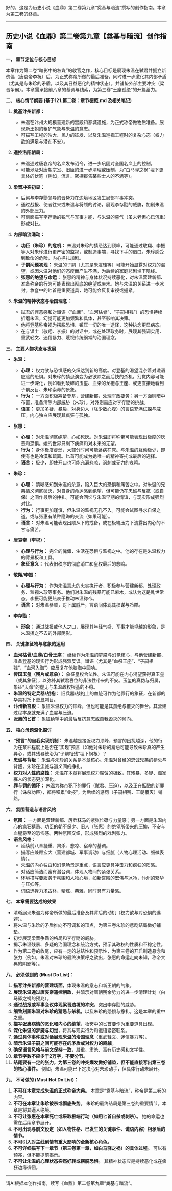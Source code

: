 好的，这是为历史小说《血鼎》第二卷第九章“奠基与暗流”撰写的创作指南。本章为第二卷的终章。

---

## 历史小说《血鼎》第二卷第九章【奠基与暗流】创作指南

**一、 章节定位与核心目标**

本章作为第二卷“暗影中的权谋”的收官之作，核心目标是展现朱温在弑君并拥立新傀儡（唐哀帝李柷）后，为正式称帝所做的最后准备，同时进一步激化其内部矛盾（尤其是与朱珍的矛盾，以及其日益恶化的精神状态），并铺垫外部主要冲突（梁晋争霸）。本章需承接前八章的基调与线索，为第三卷“王座孤绝”的开篇蓄力。

**二、 核心情节纲要 (基于121.第二卷：章节梗概.md 及相关笔记)**

1.  **奠基汴州新都：**
    *   朱温在汴州大规模营建新的宫殿和都城设施，为正式称帝做物质准备。展现新王朝的粗犷气象与朱温的意志。
    *   可描写工程的浩大、民力的征发、以及朱温巡视工程时的复杂心态（权力欲的满足与潜在不安）。

2.  **遥控洛阳朝局：**
    *   朱温通过唐哀帝的名义发布诏令，进一步巩固对全国名义上的控制。
    *   可能涉及对唐朝宗室、旧臣的进一步清理或压制，为“白马驿之祸”埋下更具体的伏笔（例如，流言、密探报告某些士人的不满等）。

3.  **梁晋冲突初显：**
    *   后梁与李存勖领导的晋势力在边境地区发生局部军事冲突。
    *   通过战报、使者往来或朱温与将领的讨论，展现李存勖的威胁，加剧朱温的外部压力。
    *   可侧面描写李存勖的锐气与军事才能，与朱温的暮气（虽未老但心已沉重）形成对比。

4.  **内部暗流涌动：**
    *   **功臣（朱珍）的危机：** 朱温对朱珍的猜忌达到顶峰，可能通过敬翔、李振等人对朱珍进行更严密的监视，或制造事端，寻找下手的借口。朱珍感受到致命的危险，内心挣扎加剧。
    *   **子嗣问题初现：** 朱温的子嗣（尤其是朱友珪等）可能开始显露对权力的渴望，或因朱温对他们的态度而产生不满，为后续的家庭悲剧埋下隐线。
    *   **张惠的绝望与命运：** 张惠的精神与身体状况持续恶化，对朱温营建新都、准备称帝的行为可能表现出彻底的绝望或麻木。她与朱温的关系进一步冰封。妆奁中的匕首是重要道具，她可能会反复审视或握紧。

5.  **朱温的精神状态与治国理念：**
    *   弑君的罪恶感和对谶语（“血鼎”、“血河枯骨”、“子嗣相残”）的恐惧持续折磨朱温，幻觉可能更加频繁和具体，甚至影响其决策。
    *   他将登基称帝视为摆脱恐惧、镇压一切的唯一途径，这种执念更显病态。
    *   在与谋士（敬翔、李振）的对话中，或在处理政务时，展现其强调实用、重武轻文、迷信暴力、蔑视传统纲常的治国理念。

**三、 主要人物状态与发展**

*   **朱温：**
    *   **心理：** 权力欲与恐惧感的交织达到新的高度。对登基的渴望混杂着对谶语应验的恐惧。对朱珍的猜忌演变为必欲除之而后快的杀机。幻觉内容可能进一步深化，例如看到破碎的玉玺、血染的龙袍与王座、或更直接地看到子嗣反目、朱珍索命的景象。
    *   **行为：** 一方面积极筹备登基，营建新都，处理军政要务；另一方面则暗中布置，准备清除内部威胁（朱珍）。对外则需应对李存勖的挑战。
    *   **语言：** 更加多疑、暴戾，对身边人（除少数心腹）的言语充满试探与威压。内心独白应展现其疯狂与孤独。

*   **张惠：**
    *   **心理：** 对朱温彻底绝望，心如死灰。对朱温即将称帝可能表现出极度的厌恶和恐惧。她的世界只剩下病痛和对未来的无望。
    *   **行为：** 身体极度虚弱，大部分时间可能卧病在床。与朱温的互动极少，即使有也是冷漠和疏离。匕首可能成为她唯一的精神寄托或最后的选择。
    *   **语言：** 极少，即使开口也可能充满悲凉、讽刺或无力的哀鸣。

*   **朱珍：**
    *   **心理：** 清晰感知到朱温的杀意，陷入巨大的恐惧和痛苦之中。对朱温的兄弟情义彻底破灭，对自身的命运感到绝望，但可能仍在忠诚与反抗（或自保）之间作最后的挣扎。可能会回忆与朱温早期的情谊，与现实形成强烈对比。
    *   **行为：** 行事更加谨慎，但朱温的监视无孔不入。可能会试图寻求自保之道，或与张惠有某种隐晦的交流（如果可能）。
    *   **语言：** 对朱温可能表现出顺从下的戒备，或在极端压力下流露出内心的不甘与痛苦。

*   **唐哀帝（李柷）：**
    *   **心理与行为：** 完全的傀儡，生活在恐惧与监视之中。他的存在是朱温权力的背景板和工具。
    *   **象征意义：** 代表旧秩序的彻底消亡和皇权最后的悲鸣。

*   **敬翔/李振：**
    *   **心理与行为：** 作为朱温意志的忠实执行者，积极参与营建新都、处理政务、监视朱珍等事务。他们对朱温的残暴可能已麻木，或认为这是乱世常态。李振可能更热衷于推动朱温称帝。
    *   **语言：** 对朱温恭顺，对下属威严，言语间体现其权谋与冷酷。

*   **李存勖：**
    *   **形象：** 通过战报或他人之口，展现其年轻气盛、军事才能卓越的形象，是朱温挥之不去的外部阴影。

**四、 关键象征物与意象的运用**

*   **血河枯骨/血鼎/白骨王座：** 继续作为朱温的梦魇与幻觉核心，与他营建新都、准备登基的现实行为形成强烈反讽。谶语（尤其是“血祭王座”、“子嗣相残”、“血河入海”）应反复在他脑海中回响。
*   **传国玉玺（残片或意象）：** 象征皇权合法性。朱温可能在内心渴望获得真玉玺（或其象征），以弥补其弑君篡位的非法性带来的不安。玉玺的真伪与归属，象征“天命”的虚无与朱温政权根基的不稳。
*   **朱温的特定兵器/战袍：** 旧兵器/战袍上的血迹可作为他罪行的象征，在新都的华美衬托下更显刺目。
*   **汴州新宫殿：** 象征朱温权力的顶峰，但也可能是其孤绝与覆灭的舞台。其营建过程本身就充满了血腥与压迫。
*   **张惠的匕首：** 象征绝望中的最后反抗意志或自我毁灭的倾向。

**五、 核心母题深化探讨**

*   **“预言”的自我实现机制：** 朱温越是接近权力顶峰，预言的困扰越深，他的行为在某种程度上是否在“实现”预言（如他对朱珍的猜忌可能导致朱珍真的产生异心，或其残暴统治为“子嗣相残”埋下祸根）？
*   **忠诚与背叛：** 朱温与朱珍的关系是本章核心。朱温对曾经的忠诚兄弟的猜忌与背叛，朱珍在忠诚与道义间的挣扎。
*   **权力对人性的腐蚀：** 朱温在本章将展现权力腐蚀的极致，其残暴、多疑、孤家寡人的状态更加深化。
*   **罪与罚的循环：** 朱温为称帝犯下的罪行（弑君、压迫），以及正在酝酿的新罪行（诛杀功臣），都将积累“业报”，为后续的惩罚（子嗣相残、王朝覆灭）铺路。

**六、 氛围营造与语言风格**

*   **氛围：** 一方面是营建新都、厉兵秣马的紧张忙碌与力量感；另一方面是朱温内心的疯狂猜忌、功臣的朝不保夕、旧人（张惠）的绝望所带来的压抑、不安与血腥将至的恐怖感。两种氛围交织，形成强烈的戏剧张力。
*   **语言风格：**
    *   延续前八章凝重、肃杀、悲凉、宿命的基调。
    *   描写应兼顾宏大（营建都城、军事调动）与细腻（人物心理活动、细微表情）。
    *   朱温的内心独白和幻觉场景是重点，语言应更具冲击力和疯狂的质感。
    *   对话应简洁而富有潜台词，体现人物间的紧张关系。
    *   环境描写要服务于氛围和人物心境，如新宫殿的宏伟与冰冷，汴州的繁华与压抑等。
    *   词语选择力求古朴、精炼、典雅，同时具有力量感。

**七、 本章需要达成的效果**

*   清晰展现朱温为称帝所做的最后准备及其背后的动机（权力欲与对恐惧的逃避）。
*   将朱温与朱珍的矛盾推向不可调和的顶点，为第三卷朱珍的悲剧结局做好铺垫。
*   初步展现梁晋争霸的格局和李存勖的威胁。
*   揭示朱温残暴、多疑的治国理念和统治方式，预示其政权的性质和不稳定性。
*   作为第二卷的收尾，应有一定的总结性和预示性，为第三卷的开启制造悬念和张力（例如，朱温对朱珍的最终决策呼之欲出，张惠的命运走向未知，称帝大典的阴影等）。

**八、 必须做到的 (Must Do List)：**

1.  **描写汴州新都的营建场面**，体现朱温的意志和新王朝的气象。
2.  **展现朱温通过唐哀帝遥控朝政**，并暗示对唐朝残余势力的进一步清理计划（白马驿之祸的预兆）。
3.  **通过战报或军事会议体现梁晋边境的冲突**，突出李存勖的威胁。
4.  **细致刻画朱温对朱珍的猜忌与杀机**，以及朱珍的恐惧与挣扎。这是本章的重中之重。
5.  **描写张惠病情的恶化和内心的绝望**，妆奁中的匕首要作为重要道具出现。
6.  **深化朱温的梦魇与幻觉**，将其与现实行为和谶语紧密联系。
7.  **通过具体事件或对话展现朱温的治国理念**（重武轻文、迷信暴力等）。
8.  **暗示朱温子嗣之间可能存在的矛盾或对权力的觊觎**。
9.  **确保语言风格与前文保持一致**，凝重、肃杀、富有历史感和文学性。
10. **章节字数不应少于2万字，不要分节。**
11. **结尾要有一定的张力，为第三卷的冲突爆发做好铺垫，但不能直接写出第三卷的核心事件。** 例如，朱温可能已下定决心对朱珍动手，但具体行动未展开。

**九、 不可做的 (Must Not Do List)：**

1.  **不可在本章完成朱温的正式称帝大典。** 本章是“奠基与暗流”，称帝是第三卷的内容。
2.  **不可在本章让朱珍被杀或彻底失势。** 朱珍的最终结局是第三卷的重要情节。本章是将其逼入绝境。
3.  **不可让张惠在本章死亡或采取极端行动（如用匕首自杀或刺杀）。** 她的命运也需在后续章节展开。
4.  **不可出现与前文设定（如人物性格、已发生的关键事件、谶语内容）相矛盾的情节。**
5.  **不可引入对主线剧情有重大影响的全新核心角色。**
6.  **不可详细描写下一章节（第三卷第一章，如白马驿之祸）的具体过程。** 可以有预兆，但不能提前揭示。
7.  **不可让朱温的心理状态突然好转或摆脱恐惧。** 其精神状态应是持续恶化或在疯狂边缘徘徊。

---

请AI根据本创作指南，续写《血鼎》第二卷第九章“奠基与暗流”。